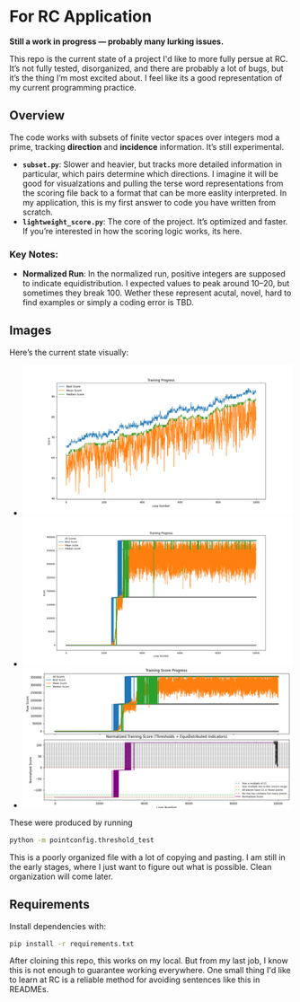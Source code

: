 # For RC Application

**Still a work in progress — probably many lurking issues.**

This repo is the current state of a project I'd like to more fully persue at RC. It’s not fully tested, disorganized, and there are probably a lot of bugs, but it’s the thing I’m most excited about. I feel like its a good representation of my current programming practice.

## Overview

The code works with subsets of finite vector spaces over integers mod a prime, tracking **direction** and **incidence** information. It’s still experimental.

- **`subset.py`**: Slower and heavier, but tracks more detailed information in particular, which pairs determine which directions. I imagine it will be good for visualzations and pulling the terse word representations from the scoring file back to a format that can be more easlity interpreted. In my application, this is my first answer to code you have written from scratch.
- **`lightweight_score.py`**: The core of the project. It’s optimized and faster. If you’re interested in how the scoring logic works, its here.

### Key Notes:
- **Normalized Run**: In the normalized run, positive integers are supposed to indicate equidistribution. I expected values to peak around 10–20, but sometimes they break 100. Wether these represent acutal, novel, hard to find examples or simply a coding error is TBD.

## Images

Here’s the current state visually:

- ![First Training](images/first_training_image.png)
- ![Full First Training](images/full_first_training.png)
- ![Normalized Training](images/normalized_training.png)

These were produced by running

```zsh
python -m pointconfig.threshold_test
```
This is a poorly organized file with a lot of copying and pasting. I am still in the early stages, where I just want to figure out what is possible. Clean organization will come later.

## Requirements

Install dependencies with:

```zsh
pip install -r requirements.txt
```
After cloining this repo, this works on my local. But from my last job, I know this is not enough to guarantee working everywhere. One small thing I'd like to learn at RC is a reliable method for avoiding sentences like this in READMEs.

